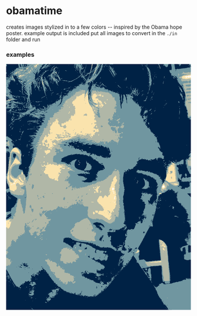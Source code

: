 # obamatime
creates images stylized in to a few colors -- inspired by the Obama hope poster.
example output is included
put all images to convert in the `./in` folder and run 

### examples
![example](img_6477_.png?raw=true "example")
